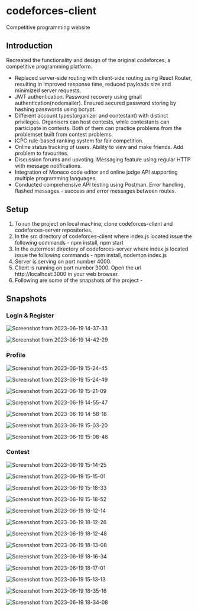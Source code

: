 # codeforces-client
Competitive programming website 

## Introduction

Recreated the functionality and design of the original codeforces, a competitive programming platform.

- Replaced server-side routing with client-side routing using React Router, resulting in improved response time, reduced payloads size and minimized server requests.
- JWT authentication. Password recovery using gmail authentication(nodemailer). Ensured secured password storing by hashing passwords using bcrypt.
- Different account types(organizer and contestant) with distinct privileges. Organisers can host contests, while contestants can participate in contests. Both of them can practice problems from the problemset built from contest problems.
- ICPC rule-based ranking system for fair competition.
- Online status tracking of users. Ability to view and make friends. Add problem to favourites.
- Discussion forums and upvoting. Messaging feature using regular HTTP with message notifications.
- Integration of Monaco code editor and online judge API supporting multiple programming languages.
- Conducted comprehensive API testing using Postman. Error handling, flashed messages - success and error messages between routes.

## Setup

1. To run the project on local machine, clone codeforces-client and codeforces-server repositeries.
2. In the src directory of codeforces-client where index.js located issue the following commands - npm install, npm start
3. In the outermost directory of codeforces-server where index.js located issue the following commands - npm install, nodemon index.js
4. Server is serving on port number 4000.
5. Client is running on port number 3000. Open the url http://localhost:3000 in your web browser.
6. Following are some of the snapshots of the project - 

## Snapshots

### Login & Register

![Screenshot from 2023-06-19 14-37-33](https://github.com/abhiseksr/codeforces-client/assets/85542595/aad93c30-edf5-4ee6-9567-956f4cb58a3a)

![Screenshot from 2023-06-19 14-42-29](https://github.com/abhiseksr/codeforces-client/assets/85542595/6fab82d9-a54e-4db0-b836-828d4ceb932c)

### Profile

![Screenshot from 2023-06-19 15-24-45](https://github.com/abhiseksr/codeforces-client/assets/85542595/3115e3f4-520c-4c64-b51d-104d6031a126)

![Screenshot from 2023-06-19 15-24-49](https://github.com/abhiseksr/codeforces-client/assets/85542595/74ecb686-8447-443f-a8e0-e69c11eb905e)

![Screenshot from 2023-06-19 15-21-09](https://github.com/abhiseksr/codeforces-client/assets/85542595/6a245249-412a-4b5f-b435-bd3697eb5428)

![Screenshot from 2023-06-19 14-55-47](https://github.com/abhiseksr/codeforces-client/assets/85542595/0def7d99-f684-4d57-ad47-8c2e5e81691b)

![Screenshot from 2023-06-19 14-58-18](https://github.com/abhiseksr/codeforces-client/assets/85542595/30b402e3-6ba2-4730-afdd-5acec134243b)

![Screenshot from 2023-06-19 15-03-20](https://github.com/abhiseksr/codeforces-client/assets/85542595/f4079a54-453d-499c-abb1-f27000025766)

![Screenshot from 2023-06-19 15-08-46](https://github.com/abhiseksr/codeforces-client/assets/85542595/0bfa096f-afc4-451a-964e-041146a03a5b)


### Contest

![Screenshot from 2023-06-19 15-14-25](https://github.com/abhiseksr/codeforces-client/assets/85542595/e3aadd41-50af-4899-8d85-a23fc98a2818)

![Screenshot from 2023-06-19 15-15-01](https://github.com/abhiseksr/codeforces-client/assets/85542595/94bea506-4a40-436b-bfbf-8d4e858e494d)

![Screenshot from 2023-06-19 15-18-33](https://github.com/abhiseksr/codeforces-client/assets/85542595/dc5c65d6-8f2f-4f77-b347-0c5590694394)

![Screenshot from 2023-06-19 15-18-52](https://github.com/abhiseksr/codeforces-client/assets/85542595/a6e32264-aafd-483a-9975-bc3ab4735351)

![Screenshot from 2023-06-19 18-12-14](https://github.com/abhiseksr/codeforces-client/assets/85542595/2277cf70-2d92-445b-bbd9-96f27b642b09)

![Screenshot from 2023-06-19 18-12-26](https://github.com/abhiseksr/codeforces-client/assets/85542595/cdca6951-27fd-447b-8cd3-2c9d9cbc22e9)

![Screenshot from 2023-06-19 18-12-48](https://github.com/abhiseksr/codeforces-client/assets/85542595/3ded22d9-156d-4a96-a581-043199828876)

![Screenshot from 2023-06-19 18-13-08](https://github.com/abhiseksr/codeforces-client/assets/85542595/1c2fc9f1-ff1c-4217-a379-1a37096dc952)

![Screenshot from 2023-06-19 18-16-34](https://github.com/abhiseksr/codeforces-client/assets/85542595/ac112d88-7c41-4129-bebc-7b405cb864d2)

![Screenshot from 2023-06-19 18-17-01](https://github.com/abhiseksr/codeforces-client/assets/85542595/e9ce1966-7e5e-4e9c-a9ad-b4947b28d767)

![Screenshot from 2023-06-19 15-13-13](https://github.com/abhiseksr/codeforces-client/assets/85542595/60032f5e-4dfd-4604-9bec-a2cbdf4f4866)

![Screenshot from 2023-06-19 18-35-16](https://github.com/abhiseksr/codeforces-client/assets/85542595/c9160a62-3064-4a13-94ce-afe12d83f8c8)

![Screenshot from 2023-06-19 18-34-08](https://github.com/abhiseksr/codeforces-client/assets/85542595/373e33c1-14d7-4c33-8602-e0546032a82d)
